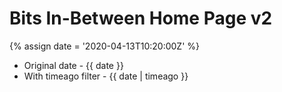 ---
---

# Bits In-Between Home Page v2 #

{% assign date = '2020-04-13T10:20:00Z' %}

- Original date - {{ date }}
- With timeago filter - {{ date | timeago }}
